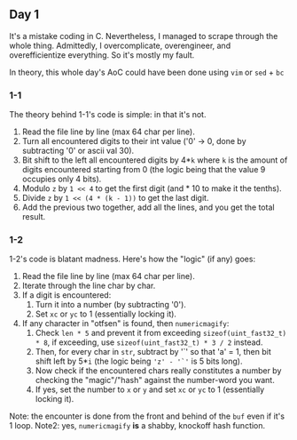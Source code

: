 ## Day 1

It's a mistake coding in C. Nevertheless, I managed to scrape through the whole thing. Admittedly, I overcomplicate, overengineer, and overefficientize everything. So it's mostly my fault.

In theory, this whole day's AoC could have been done using `vim` or `sed` + `bc`

### 1-1

The theory behind 1-1's code is simple: in that it's not.

1. Read the file line by line (max 64 char per line).
2. Turn all encountered digits to their int value ('0' -> 0, done by subtracting '0' or ascii val 30).
3. Bit shift to the left all encountered digits by 4*`k` where `k` is the amount of digits encountered starting from 0 (the logic being that the value 9 occupies only 4 bits).
4. Modulo `z` by `1 << 4` to get the first digit (and * 10 to make it the tenths).
5. Divide `z` by `1 << (4 * (k - 1))` to get the last digit.
6. Add the previous two together, add all the lines, and you get the total result.

### 1-2

1-2's code is blatant madness. Here's how the "logic" (if any) goes:

1. Read the file line by line (max 64 char per line).
2. Iterate through the line char by char.
3. If a digit is encountered:
    1. Turn it into a number (by subtracting '0').
    2. Set `xc` or `yc` to 1 (essentially locking it).
4. If any character in "otfsen" is found, then `numericmagify`:
    1. Check `len * 5` and prevent it from exceeding `sizeof(uint_fast32_t) * 8`, if exceeding, use `sizeof(uint_fast32_t) * 3 / 2` instead.
    2. Then, for every char in `str`, subtract by '\`' so that 'a' = 1, then bit shift left by 5*`i` (the logic being ``'z' - '`'`` is 5 bits long).
    3. Now check if the encountered chars really constitutes a number by checking the "magic"/"hash" against the number-word you want.
    4. If yes, set the number to `x` or `y` and set `xc` or `yc` to 1 (essentially locking it).

Note: the encounter is done from the front and behind of the `buf` even if it's 1 loop.
Note2: yes, `numericmagify` **is** a shabby, knockoff hash function.